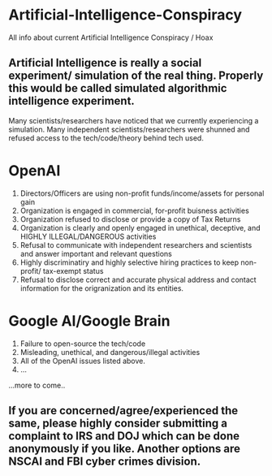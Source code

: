 # Artificial-Intelligence-Conspiracy
All info about current Artificial Intelligence Conspiracy / Hoax

## Artificial Intelligence is really a social experiment/ simulation of the real thing. Properly this would be called simulated algorithmic intelligence experiment.
Many scientists/researchers have noticed that we currently experiencing a simulation. 
Many independent scientists/researchers were shunned and refused access to the tech/code/theory behind tech used.

# OpenAI

1) Directors/Officers are using non-profit funds/income/assets for personal gain
2) Organization is engaged in commercial, for-profit buisness activities
3) Organization refused to disclose or provide a copy of Tax Returns
4) Organization is clearly and openly engaged in unethical, deceptive, and HIGHLY ILLEGAL/DANGEROUS activities
5) Refusal to communicate with independent researchers and scientists and answer important and relevant questions
6) Highly discriminatiry and highly selective hiring practices to keep non-profit/ tax-exempt status
7) Refusal to disclose correct and accurate physical address and contact information for the origranization and its entities.

# Google AI/Google Brain

1) Failure to open-source the tech/code
2) Misleading, unethical, and dangerous/illegal activities
3) All of the OpenAI issues listed above.
4) ...

...more to come..

## If you are concerned/agree/experienced the same, please highly consider submitting a complaint to IRS and DOJ which can be done anonymously if you like. Another options are NSCAI and FBI cyber crimes division.
